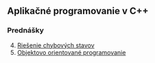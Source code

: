 ## Aplikačné programovanie v C++

### Prednášky

4. [Riešenie chybových stavov](./?slides=4_errors.md)
5. [Objektovo orientované programovanie](./?slides=5_oop.md)